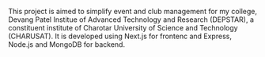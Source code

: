 This project is aimed to simplify event and club management for my college, Devang Patel Institue of Advanced Technology and Research (DEPSTAR), a constituent institute of Charotar University of Science and Technology (CHARUSAT).
It is developed using Next.js for frontenc and Express, Node.js and MongoDB for backend.
